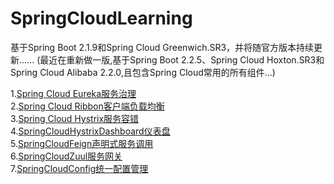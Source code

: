 # SpringCloudLearning
基于Spring Boot 2.1.9和Spring Cloud Greenwich.SR3，并将随官方版本持续更新......
(最近在重新做一版,基于Spring Boot 2.2.5、Spring Cloud Hoxton.SR3和Spring Cloud Alibaba 2.2.0,且包含Spring Cloud常用的所有组件...)

1.[Spring Cloud Eureka服务治理](https://github.com/JavaCodeMing/SpringCloudLearning/blob/master/Spring-Cloud-Eureka-Server-Discovery/SpringCloudEureka%E6%9C%8D%E5%8A%A1%E6%B2%BB%E7%90%86.md)   
2.[Spring Cloud Ribbon客户端负载均衡](https://github.com/JavaCodeMing/SpringCloudLearning/blob/master/Spring-Cloud-Ribbon-LoadBalance/SpringCloudRibbon%E5%AE%A2%E6%88%B7%E7%AB%AF%E8%B4%9F%E8%BD%BD%E5%9D%87%E8%A1%A1.md)   
3.[Spring Cloud Hystrix服务容错](https://github.com/JavaCodeMing/SpringCloudLearning/blob/master/Spring-Cloud-Hystrix-Circuit-Breaker/SpringCloudHystrix%E6%9C%8D%E5%8A%A1%E5%AE%B9%E9%94%99.md)   
4.[SpringCloudHystrixDashboard仪表盘](https://github.com/JavaCodeMing/SpringCloudLearning/blob/master/Spring-Cloud-Hystrix-Dashboard/SpringCloudHystrixDashboard%E4%BB%AA%E8%A1%A8%E7%9B%98.md)   
5.[SpringCloudFeign声明式服务调用](https://github.com/JavaCodeMing/SpringCloudLearning/blob/master/Spring-Cloud-Feign-Declarative-REST-Client/SpringCloudFeign%E5%A3%B0%E6%98%8E%E5%BC%8F%E6%9C%8D%E5%8A%A1%E8%B0%83%E7%94%A8.md)   
6.[SpringCloudZuul服务网关](https://github.com/JavaCodeMing/SpringCloudLearning/blob/master/Spring-Cloud-Zuul-Router/SpringCloudZuul%E6%9C%8D%E5%8A%A1%E7%BD%91%E5%85%B3.md)   
7.[SpringCloudConfig统一配置管理](https://github.com/JavaCodeMing/SpringCloudLearning/blob/master/Spring-Cloud-Config/SpringCloudConfig%E7%BB%9F%E4%B8%80%E9%85%8D%E7%BD%AE%E7%AE%A1%E7%90%86.md)   
